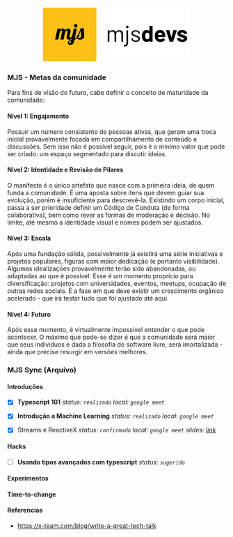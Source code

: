<p align=center>
  <img
    src="https://raw.githubusercontent.com/mjs-community/admin/main/brand/logo-horizontal.svg?" />
</p>

### MJS - Metas da comunidade
Para fins de visão do futuro, cabe definir o conceito de maturidade da comunidade:

#### Nível 1: Engajamento
Possuir um número consistente de pessoas ativas, que geram uma troca inicial provavelmente focada em compartilhamento de conteúdo e discussões. Sem isso não é possível seguir, pois é o minímo valor que pode ser criado: um espaço segmentado para discutir ideias.

#### Nível 2: Identidade e Revisão de Pilares
O manifesto é o único artefato que nasce com a primeira ideia, de quem funda a comunidade. É uma aposta sobre itens que devem guiar sua evolução, porém é insuficiente para descrevê-la. Existindo um corpo inicial, passa a ser prioridade definir um Código de Conduta (de forma colaborativa), bem como rever as formas de moderação e decisão. No limite, até mesmo a identidade visual e nomes podem ser ajustados. 


#### Nível 3: Escala
Após uma fundação sólida, possivelmente já existirá uma série iniciativas e projetos populares, figuras com maior dedicação (e portanto visibilidade). Algumas idealizações provavelmente terão sido abandonadas, ou adaptadas ao que é possível. Esse é um momento proprício para diversificação: projetos com universidades, eventos, meetups, ocupação de outras redes sociais. É a fase em que deve existir um crescimento orgânico acelerado - que irá testar tudo que foi ajustado até aqui.


#### Nível 4: Futuro
Após esse momento, é virtualmente impossível entender o que pode acontecer. O máximo que pode-se dizer é que a comunidade será maior que seus indivíduos e dada a filosofia do software livre, será imortalizada - ainda que precise resurgir em versões melhores.


### MJS Sync (Arquivo)

#### Introduções
- [x] **Typescript 101**
_status: `realizado`_
_local: `google meet`_

- [x] **Introdução a Machine Learning**
_status: `realizado`_
_local: `google meet`_

- [x] Streams e ReactiveX
_status: `confirmado`_
_local: `google meet`_
_slides: [link](https://docs.google.com/presentation/d/1s4bHnIl47NaKQmASKhHrgMJc8HO2KPLZ6upezmECmQw/edit?usp=sharing)_


#### Hacks
- [ ] **Usando tipos avançados com typescript**
_status: `sugerido`_

#### Experimentos

#### Time-to-change

#### Referencias
- https://x-team.com/blog/write-a-great-tech-talk